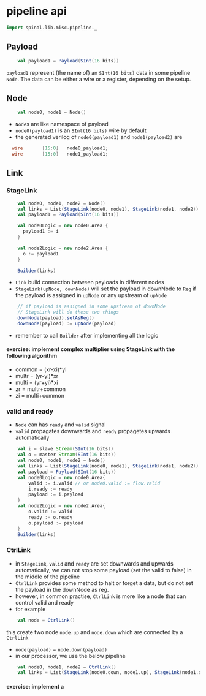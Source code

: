 # pipeline api
```scala
import spinal.lib.misc.pipeline._
```

## Payload
```scala
    val payload1 = Payload(SInt(16 bits))
```
`payload1` represent (the name of) an `SInt(16 bits)` data in some pipeline `Node`. The data can be either a wire or a register, depending on the setup.

## Node
```scala
    val node0, node1 = Node()
```
- `Node`s are like namespace of payload
- `node0(payload1)` is an `SInt(16 bits)` wire by default
- the generated verilog of `node0(payload1)` and `node1(payload2)` are
```verilog
  wire       [15:0]   node0_payload1;
  wire       [15:0]   node1_payload1;
```

## Link
### StageLink
```scala
    val node0, node1, node2 = Node()
    val links = List(StageLink(node0, node1), StageLink(node1, node2))
    val payload1 = Payload(SInt(16 bits))

    val node0Logic = new node0.Area {
      payload1 := i
    }

    val node2Logic = new node2.Area {
      o := payload1
    }

    Builder(links)
```
- `Link` build connection between payloads in different nodes
- `StageLink(upNode, downNode)` will set the payload in downNode to `Reg` if the payload is assigned in `upNode` or any upstream of `upNode`
```scala
    // if payload is assigned in some upstream of downNode
    // StageLink will do these two things
    downNode(payload).setAsReg() 
    downNode(payload) := upNode(payload)
```
- remember to call `Builder` after implementing all the logic

#### exercise: implement complex multiplier using StageLink with the following algorithm
- common = (xr-xi)*yi
- multr = (yr-yi)*xr
- multi = (yr+yi)*xi
- zr = multr+common
- zi = multi+common

### valid and ready
- `Node` can has `ready` and `valid` signal
- `valid` propagates downwards and `ready` propagetes upwards automatically
```scala
    val i = slave Stream(SInt(16 bits))
    val o = master Stream(SInt(16 bits))
    val node0, node1, node2 = Node()
    val links = List(StageLink(node0, node1), StageLink(node1, node2))
    val payload = Payload(SInt(16 bits))
    val node0Logic = new node0.Area{
        valid := i.valid // or node0.valid := flow.valid
        i.ready := ready
        payload := i.payload
    }
    val node2Logic = new node2.Area{
        o.valid := valid
        ready := o.ready
        o.payload := payload
    }
    Builder(links)
```

### CtrlLink
- in `StageLink`, `valid` and `ready` are set downwards and upwards automatically, we can not stop some payload (set the valid to false) in the middle of the pipeline
- `CtrlLink` provides some method to halt or forget a data, but do not set the payload in the downNode as reg.
- however, in common practise, `CtrlLink` is more like a node that can control valid and ready
- for example
```scala
    val node = CtrlLink()
```
this create two node `node.up` and `node.down` which are connected by a `CtrlLink`
- `node(payload)` = `node.down(payload)`
- in our processor, we use the below pipeline
```scala
    val node0, node1, node2 = CtrlLink() 
    val links = List(StageLink(node0.down, node1.up), StageLink(node1.down, node2.up))
```

#### exercise: implement a
